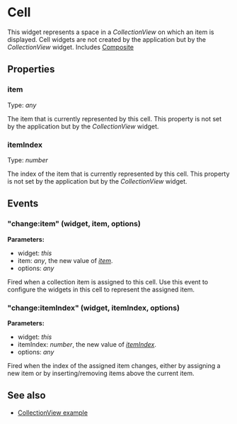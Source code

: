 ---
---
# Cell

This widget represents a space in a *CollectionView* on which an item is displayed. Cell widgets are not created by the application but by the *CollectionView* widget.
Includes [Composite](Composite.md)

## Properties

### item

Type: *any*

The item that is currently represented by this cell. This property is not set by the application but by the *CollectionView* widget.

### itemIndex

Type: *number*

The index of the item that is currently represented by this cell. This property is not set by the application but by the *CollectionView* widget.


## Events

### "change:item" (widget, item, options)

**Parameters:** 

- widget: *this*
- item: *any*, the new value of *[item](#item)*.
- options: *any*

Fired when a collection item is assigned to this cell. Use this event to configure the widgets in this cell to represent the assigned item.


### "change:itemIndex" (widget, itemIndex, options)

**Parameters:** 

- widget: *this*
- itemIndex: *number*, the new value of *[itemIndex](#indexindex)*.
- options: *any*

Fired when the index of the assigned item changes, either by assigning a new item or by inserting/removing items above the current item.



## See also

- [CollectionView example](https://github.com/eclipsesource/tabris-js/tree/v1.10.0/snippets/collectionview/collectionview.js)
